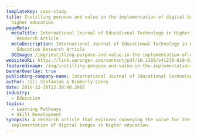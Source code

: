 ```yaml
---
templateKey: case-study
title: Instilling purpose and value in the implementation of digital badges in
  higher education
pageMeta:
  metaTitle: International Journal of Educational Technology in Higher Education
    Research Article
  metaDescription: International Journal of Educational Technology in Higher
    Education Research Article
  OGImage: /img/instilling-purpose-and-value-in-the-implementation-of-digital-badges-in-higher-education.png
websiteURL: https://link.springer.com/content/pdf/10.1186/s41239-019-0175-9.pdf
featuredimage: /img/instilling-purpose-and-value-in-the-implementation-of-digital-badges-in-higher-education.png
bannerOverlay: true
publishing-company-name: International Journal of Educational Technology in Higher Education
author: Jill Stefaniak & Kimberly Carey
date: 2019-12-30T12:30:40.398Z
industry:
  - Education
topics:
  - Learning Pathways
  - Skill Development
synopsis: A research article that explores conveying the value for the
  implementation of digital badges in higher education.
---
```

